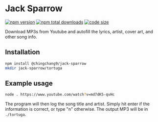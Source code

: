 # Jack Sparrow
[![npm version](https://img.shields.io/npm/v/@chingchang9/jack-sparrow)](https://www.npmjs.com/package/@chingchang9/jack-sparrow)
[![npm total downloads](https://img.shields.io/npm/dt/@chingchang9/jack-sparrow)](https://www.npmjs.com/package/@chingchang9/jack-sparrow)
[![code size](https://img.shields.io/github/languages/code-size/ChingChang9/jack-sparrow)](https://github.com/ChingChang9/jack-sparrow)

Download MP3s from Youtube and autofill the lyrics, artist, cover art, and
other song info.

## Installation
```bash
npm install @chingchang9/jack-sparrow
mkdir jack-sparrow/tortuga
```

## Example usage
```bash
node . https://www.youtube.com/watch?v=md7dK5-qvHc
```
The program will then log the song title and artist.
Simply hit enter if the information is correct, or type "n" otherwise.
The output MP3 will be in `./tortuga`.
